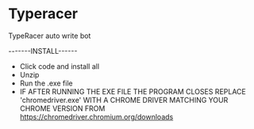 # Typeracer
TypeRacer auto write bot

-------INSTALL------
- Click code and install all
- Unzip
- Run the .exe file
- IF AFTER RUNNING THE EXE FILE THE PROGRAM CLOSES REPLACE 'chromedriver.exe' WITH A CHROME DRIVER MATCHING YOUR CHROME VERSION FROM https://chromedriver.chromium.org/downloads
